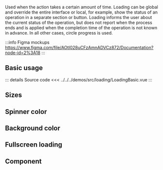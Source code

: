 Used when the action takes a certain amount of time.
Loading can be global and override the entire interface or local, for example, show the status of an operation in a separate section or button.
Loading informs the user about the current status of the operation, but does not report when the process ends and is applied when the completion time of the operation is not known in advance.
In all other cases, circle progress is used.

:::info Figma mockups
https://www.figma.com/file/AOtI028uCFzAmnADVCz872/Documentation?node-id=2%3A18
:::

## Basic usage

<LoadingBasic />

::: details Source code
<<< ../../../demos/src/loading/LoadingBasic.vue
:::

## Sizes

## Spinner color

## Background color

## Fullscreen loading

## Component
